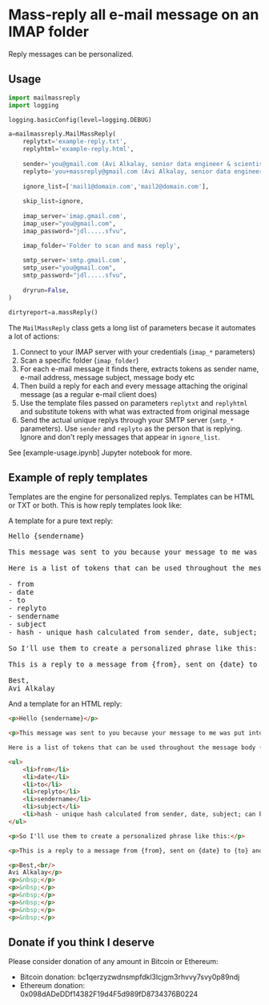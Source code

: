 # Mass-reply all e-mail message on an IMAP folder

Reply messages can be personalized.

## Usage
```python
import mailmassreply
import logging

logging.basicConfig(level=logging.DEBUG)

a=mailmassreply.MailMassReply(
    replytxt='example-reply.txt',
    replyhtml='example-reply.html',
    
    sender='you@gmail.com (Avi Alkalay, senior data engineer & scientist)',
    replyto='you+massreply@gmail.com (Avi Alkalay, senior data engineer & scientist)',
    
    ignore_list=['mail1@domain.com','mail2@domain.com'],
    
    skip_list=ignore,
    
    imap_server='imap.gmail.com',
    imap_user="you@gmail.com",
    imap_password="jdl.....sfvu",

    imap_folder='Folder to scan and mass reply',
    
    smtp_server='smtp.gmail.com',
    smtp_user="you@gmail.com",
    smtp_password="jdl.....sfvu",
    
    dryrun=False,
)

dirtyreport=a.massReply()
```

The `MailMassReply` class gets a long list of parameters becase it automates a lot of actions:

1. Connect to your IMAP server with your credentials (`imap_*` parameters)
2. Scan a specific folder (`imap_folder`)
3. For each e-mail message it finds there, extracts tokens as sender name, e-mail address, message subject, message body etc
4. Then build a reply for each and every message attaching the original message (as a regular e-mail client does)
5. Use the template files passed on parameters `replytxt` and `replyhtml` and substitute tokens with what was extracted from original message
6. Send the actual unique replys through your SMTP server (`smtp_*` parameters). Use `sender` and `replyto` as the person that is replying. Ignore and don't reply messages that appear in `ignore_list`.

See [example-usage.ipynb] Jupyter notebook for more.

## Example of reply templates

Templates are the engine for personalized replys.
Templates can be HTML or TXT or both. This is how reply templates look like:

A template for a pure text reply:
<pre>
Hello {sendername}

This message was sent to you because your message to me was put into an IMAP folder on the recepient.

Here is a list of tokens that can be used throughout the message body (as `{{token}}`) that were extracted from the original message:

- from
- date
- to
- replyto
- sendername
- subject
- hash - unique hash calculated from sender, date, subject; can be used on links to track interactions.

So I'll use them to create a personalized phrase like this:

This is a reply to a message from {from}, sent on {date} to {to} and asking for reply on {replyto}.

Best,
Avi Alkalay</pre>

And a template for an HTML reply:

```html
<p>Hello {sendername}</p>

<p>This message was sent to you because your message to me was put into an IMAP folder on the recepient.</p>

Here is a list of tokens that can be used throughout the message body (as `{{token}}`) that were extracted from the original message:

<ul>
    <li>from</li>
    <li>date</li>
    <li>to</li>
    <li>replyto</li>
    <li>sendername</li>
    <li>subject</li>
    <li>hash - unique hash calculated from sender, date, subject; can be used on links to track interactions.</li>
</ul>

<p>So I'll use them to create a personalized phrase like this:</p>

<p>This is a reply to a message from {from}, sent on {date} to {to} and asking for reply on {replyto}.<p>

<p>Best,<br/>
Avi Alkalay</p>
<p>&nbsp;</p>
<p>&nbsp;</p>
<p>&nbsp;</p>
<p>&nbsp;</p>
<p>&nbsp;</p>
<p>&nbsp;</p>
```

## Donate if you think I deserve

Please consider donation of any amount in Bitcoin or Ethereum:

* Bitcoin donation: bc1qerzyzwdnsmpfdkl3lcjgm3rhvvy7svy0p89ndj
* Ethereum donation: 0x098dADeDDf14382F19d4F5d989fD8734376B0224
